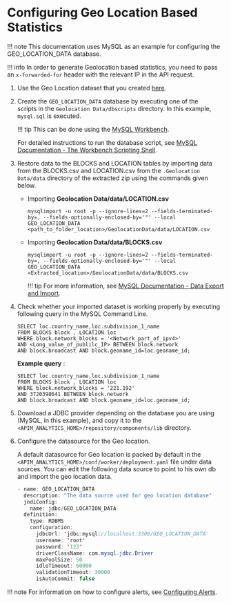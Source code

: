# Configuring Geo Location Based Statistics

!!! note
    This documentation uses MySQL as an example for configuring the GEO_LOCATION_DATA database.

!!! info
    In order to generate Geolocation based statistics, you need to pass an `x-forwarded-for` header with the relevant IP in the API request.

1.  Use the Geo Location dataset that you created [here](../creating-geo-location-data-set/).
2.  Create the `GEO_LOCATION_DATA` database by executing one of the scripts in the `Geolocation Data/dbscripts` directory. In this example, `mysql.sql` is executed.

    !!! tip
        This can be done using the [MySQL Workbench](https://dev.mysql.com/downloads/workbench/).

    For detailed instructions to run the database script, see [MySQL Documentation - The Workbench Scripting Shell](https://dev.mysql.com/doc/workbench/en/wb-scripting-shell.html).

3.  Restore data to the BLOCKS and LOCATION tables by importing data from the BLOCKS.csv and LOCATION.csv from the `.Geolocation Data/data` directory of the extracted zip using the commands given below.

    - Importing **Geolocation Data/data/LOCATION.csv**

        `mysqlimport -u root -p --ignore-lines=2 --fields-terminated-by=, --fields-optionally-enclosed-by='"' --local GEO_LOCATION_DATA <path_to_folder_location>/GeolocationData/data/LOCATION.csv`

    - Importing **Geolocation Data/data/BLOCKS.csv**

        `mysqlimport -u root -p --ignore-lines=2 --fields-terminated-by=, --fields-optionally-enclosed-by='"' --local GEO_LOCATION_DATA <Extracted_location>/GeolocationData/data/BLOCKS.csv`

        !!! tip
            For more information, see [MySQL Documentation - Data Export and Import](https://dev.mysql.com/doc/workbench/en/wb-admin-export-import.html).

4.  Check whether your imported dataset is working properly by executing following query in the MySQL Command Line.

        SELECT loc.country_name,loc.subdivision_1_name
        FROM BLOCKS block , LOCATION loc
        WHERE block.network_blocks = '<Network_part_of_ipv4>'
        AND <Long_value_of_publilc_IP> BETWEEN block.network
        AND block.broadcast AND block.geoname_id=loc.geoname_id;

    **Example query** :

        SELECT loc.country_name,loc.subdivision_1_name
        FROM BLOCKS block , LOCATION loc
        WHERE block.network_blocks = '221.192'
        AND 3720398641 BETWEEN block.network
        AND block.broadcast AND block.geoname_id=loc.geoname_id;

5.  Download a JDBC provider depending on the database you are using (MySQL, in this example), and copy it to the `<APIM_ANALYTICS_HOME>/repository/components/lib` directory.
6.  Configure the datasource for the Geo location.

    A default datasource for Geo location is packed by default in the `<APIM_ANALYTICS_HOME>/conf/worker/deployment.yaml` file under data sources.
    You can edit the following data source to point to his own db and import the geo location data.

    ``` java
    - name: GEO_LOCATION_DATA
      description: "The data source used for geo location database"
      jndiConfig:
        name: jdbc/GEO_LOCATION_DATA
      definition:
        type: RDBMS
        configuration:
          jdbcUrl: 'jdbc:mysql://localhost:3306/GEO_LOCATION_DATA'
          username: 'root'
          password: '123'
          driverClassName: com.mysql.jdbc.Driver
          maxPoolSize: 50
          idleTimeout: 60000
          validationTimeout: 30000
          isAutoCommit: false
    ```

!!! note
    For information on how to configure alerts, see [Configuring Alerts](../../../managing-alerts-with-real-time-analytics/configuring-alerts/).
 

